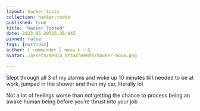 ```yaml
---
layout: hacker-toots
collection: hacker-toots
published: true
title: "Hacker Tooted"
date: 2023-05-20T15:26:04Z
pinned: false
tags: [mastodon]
author: ⸸ commander ░ nova ⸸ :~$
avatar: /assets/media_attachments/hacker-nova.png

---
```


<p>Slept through all 3 of my alarms and woke up 10 minutes til I needed to be at work, jumped in the shower and then my car, literally lol</p><p>Not a lot of feelings worse than not getting the chance to process being an awake human being before you’re thrust into your job</p>


